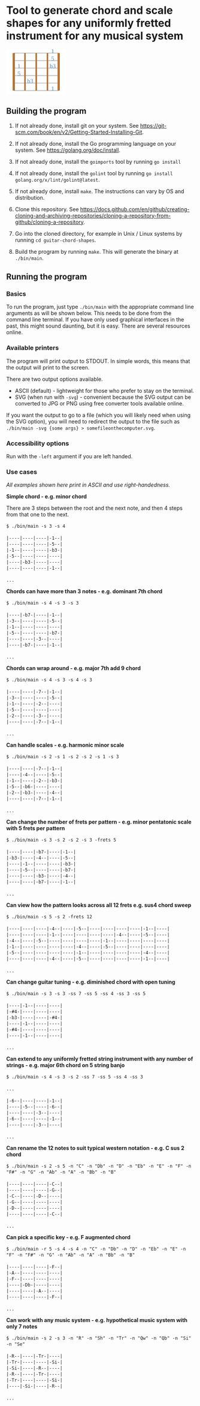 # Tool to generate chord and scale shapes for any uniformly fretted instrument for any musical system

<img src="./resources/minor_chord_example.svg">

## Building the program

1. If not already done, install git on your system. See https://git-scm.com/book/en/v2/Getting-Started-Installing-Git.

2. If not already done, install the Go programming language on your system. See https://golang.org/doc/install.

3. If not already done, install the `goimports` tool by running `go install `

4. If not already done, install the `golint` tool by running `go install golang.org/x/lint/golint@latest`.

5. If not already done, install `make`. The instructions can vary by OS and distribution.

6. Clone this repository. See https://docs.github.com/en/github/creating-cloning-and-archiving-repositories/cloning-a-repository-from-github/cloning-a-repository.

7. Go into the cloned directory, for example in Unix / Linux systems by running `cd guitar-chord-shapes`.

8. Build the program by running `make`. This will generate the binary at `./bin/main`.

## Running the program

### Basics

To run the program, just type `./bin/main` with the appropriate command line arguments as will be shown below. This needs to be done from the command line terminal. If you have only used graphical interfaces in the past, this might sound daunting, but it is easy. There are several resources online.

### Available printers

The program will print output to STDOUT. In simple words, this means that the output will print to the screen.

There are two output options available.

 * ASCII (default) - lightweight for those who prefer to stay on the terminal.
 * SVG (when run with `-svg`) - convenient because the SVG output can be converted to JPG or PNG using free converter tools available online.

If you want the output to go to a file (which you will likely need when using the SVG option), you will need to redirect the output to the file such as `./bin/main -svg {some args} > somefileonthecomputer.svg`.

### Accessibility options

Run with the `-left` argument if you are left handed.

### Use cases

*All examples shown here print in ASCII and use right-handedness.*

**Simple chord - e.g. minor chord**

There are 3 steps between the root and the next note, and then 4 steps from that one to the next.

```
$ ./bin/main -s 3 -s 4

|----|----|----|-1--|
|----|----|----|-5--|
|-1--|----|----|-b3-|
|-5--|----|----|----|
|----|-b3-|----|----|
|----|----|----|-1--|

...

```

**Chords can have more than 3 notes - e.g. dominant 7th chord**

```
$ ./bin/main -s 4 -s 3 -s 3

|----|-b7-|----|-1--|
|-3--|----|----|-5--|
|-1--|----|----|----|
|-5--|----|----|-b7-|
|----|----|-3--|----|
|----|-b7-|----|-1--|

...
```

**Chords can wrap around - e.g. major 7th add 9 chord**

```
$ ./bin/main -s 4 -s 3 -s 4 -s 3

|----|----|-7--|-1--|
|-3--|----|----|-5--|
|-1--|----|-2--|----|
|-5--|----|----|----|
|-2--|----|-3--|----|
|----|----|-7--|-1--|

...
```

**Can handle scales - e.g. harmonic minor scale**

```
$ ./bin/main -s 2 -s 1 -s 2 -s 2 -s 1 -s 3

|----|----|-7--|-1--|
|----|-4--|----|-5--|
|-1--|----|-2--|-b3-|
|-5--|-b6-|----|----|
|-2--|-b3-|----|-4--|
|----|----|-7--|-1--|

...
```

**Can change the number of frets per pattern - e.g. minor pentatonic scale with 5 frets per pattern**

```
$ ./bin/main -s 3 -s 2 -s 2 -s 3 -frets 5

|----|----|-b7-|----|-1--|
|-b3-|----|-4--|----|-5--|
|----|-1--|----|----|-b3-|
|----|-5--|----|----|-b7-|
|----|----|-b3-|----|-4--|
|----|----|-b7-|----|-1--|

...
```

**Can view how the pattern looks across all 12 frets e.g. sus4 chord sweep**

```
$ ./bin/main -s 5 -s 2 -frets 12

|----|----|----|-4--|----|-5--|----|----|----|----|-1--|----|
|----|----|----|-1--|----|----|----|----|-4--|----|-5--|----|
|-4--|----|-5--|----|----|----|----|-1--|----|----|----|----|
|-1--|----|----|----|----|-4--|----|-5--|----|----|----|----|
|-5--|----|----|----|----|-1--|----|----|----|----|-4--|----|
|----|----|----|-4--|----|-5--|----|----|----|----|-1--|----|

...
```

**Can change guitar tuning - e.g. diminished chord with open tuning**

```
$ ./bin/main -s 3 -s 3 -ss 7 -ss 5 -ss 4 -ss 3 -ss 5

|----|-1--|----|----|
|-#4-|----|----|----|
|-b3-|----|----|-#4-|
|----|-1--|----|----|
|-#4-|----|----|----|
|----|-1--|----|----|

...
```

**Can extend to any uniformly fretted string instrument with any number of strings - e.g. major 6th chord on 5 string banjo**

```
$ ./bin/main -s 4 -s 3 -s 2 -ss 7 -ss 5 -ss 4 -ss 3

...

|-6--|----|----|-1--|
|----|-5--|----|-6--|
|----|----|-3--|----|
|-6--|----|----|-1--|
|----|----|-3--|----|

...
```

**Can rename the 12 notes to suit typical western notation - e.g. C sus 2 chord**

```
$ ./bin/main -s 2 -s 5 -n "C" -n "Db" -n "D" -n "Eb" -n "E" -n "F" -n "F#" -n "G" -n "Ab" -n "A" -n "Bb" -n "B"

|----|----|----|-C--|
|----|----|----|-G--|
|-C--|----|-D--|----|
|-G--|----|----|----|
|-D--|----|----|----|
|----|----|----|-C--|

...
```

**Can pick a specific key - e.g. F augmented chord**

```
$ ./bin/main -r 5 -s 4 -s 4 -n "C" -n "Db" -n "D" -n "Eb" -n "E" -n "F" -n "F#" -n "G" -n "Ab" -n "A" -n "Bb" -n "B"

|----|----|----|-F--|
|-A--|----|----|----|
|-F--|----|----|----|
|----|-Db-|----|----|
|----|----|-A--|----|
|----|----|----|-F--|

...
```

**Can work with any music system - e.g. hypothetical music system with only 7 notes**

```
$ ./bin/main -s 2 -s 3 -n "R" -n "Sh" -n "Tr" -n "Qw" -n "Qb" -n "Si" -n "Se"

|-R--|----|-Tr-|----|
|-Tr-|----|----|-Si-|
|-Si-|----|-R--|----|
|-R--|----|-Tr-|----|
|-Tr-|----|----|-Si-|
|----|-Si-|----|-R--|

...
```
